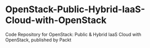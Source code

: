 # OpenStack-Public-Hybrid-IaaS-Cloud-with-OpenStack
Code Repository for OpenStack: Public &amp; Hybrid IaaS Cloud with OpenStack, published by Packt
